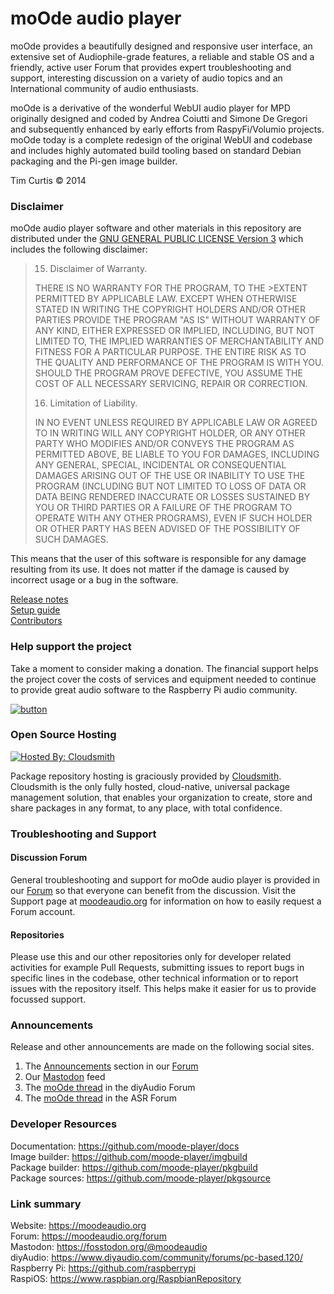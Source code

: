 # moOde audio player

moOde provides a beautifully designed and responsive user interface, an extensive set of Audiophile-grade features, a reliable and stable OS  and a friendly, active user Forum that provides expert troubleshooting and support, interesting discussion on a variety of audio topics and an International community of audio enthusiasts.

moOde is a derivative of the wonderful WebUI audio player for MPD originally designed and coded by Andrea Coiutti and Simone De Gregori and subsequently enhanced by early efforts from RaspyFi/Volumio projects. moOde today is a complete redesign of the original WebUI and codebase  and includes highly automated build tooling based on standard Debian packaging and the Pi-gen image builder.

Tim Curtis © 2014

### Disclaimer ###

moOde audio player software and other materials in this repository are distributed under the [GNU GENERAL PUBLIC LICENSE Version 3](https://raw.githubusercontent.com/moode-player/moode/master/LICENSE) which includes the following disclaimer:

>15. Disclaimer of Warranty.
>
>THERE IS NO WARRANTY FOR THE PROGRAM, TO THE >EXTENT PERMITTED BY
>APPLICABLE LAW.  EXCEPT WHEN OTHERWISE STATED IN WRITING THE COPYRIGHT
>HOLDERS AND/OR OTHER PARTIES PROVIDE THE PROGRAM "AS IS" WITHOUT WARRANTY
>OF ANY KIND, EITHER EXPRESSED OR IMPLIED, INCLUDING, BUT NOT LIMITED TO,
>THE IMPLIED WARRANTIES OF MERCHANTABILITY AND FITNESS FOR A PARTICULAR
>PURPOSE.  THE ENTIRE RISK AS TO THE QUALITY AND PERFORMANCE OF THE PROGRAM
>IS WITH YOU.  SHOULD THE PROGRAM PROVE DEFECTIVE, YOU ASSUME THE COST OF
>ALL NECESSARY SERVICING, REPAIR OR CORRECTION.
>
>16. Limitation of Liability.
>
>IN NO EVENT UNLESS REQUIRED BY APPLICABLE LAW OR AGREED TO IN WRITING
>WILL ANY COPYRIGHT HOLDER, OR ANY OTHER PARTY WHO MODIFIES AND/OR CONVEYS
>THE PROGRAM AS PERMITTED ABOVE, BE LIABLE TO YOU FOR DAMAGES, INCLUDING ANY
>GENERAL, SPECIAL, INCIDENTAL OR CONSEQUENTIAL DAMAGES ARISING OUT OF THE
>USE OR INABILITY TO USE THE PROGRAM (INCLUDING BUT NOT LIMITED TO LOSS OF
>DATA OR DATA BEING RENDERED INACCURATE OR LOSSES SUSTAINED BY YOU OR THIRD
>PARTIES OR A FAILURE OF THE PROGRAM TO OPERATE WITH ANY OTHER PROGRAMS),
>EVEN IF SUCH HOLDER OR OTHER PARTY HAS BEEN ADVISED OF THE POSSIBILITY OF
>SUCH DAMAGES.

This means that the user of this software is responsible for any damage resulting from its use.
It does not matter if the damage is caused by incorrect usage or a bug in the software.

[Release notes](./www/relnotes.txt)<br/>
[Setup guide](https://github.com/moode-player/docs/blob/main/setup_guide.md#setup-guide-)<br/>
[Contributors](./www/CONTRIBS.html)

### Help support the project

Take a moment to consider making a donation. The financial support helps the project cover the costs of services and equipment needed to continue to provide great audio software to the Raspberry Pi audio community.

[![button](https://www.paypalobjects.com/en_US/i/btn/btn_donateCC_LG.gif)](https://www.paypal.com/cgi-bin/webscr?cmd=_s-xclick&hosted_button_id=45YWLFLZ5V7P4)

### Open Source Hosting

[![Hosted By: Cloudsmith](https://img.shields.io/badge/OSS%20hosting%20by-cloudsmith-blue?logo=cloudsmith&style=for-the-badge)](https://cloudsmith.com)

Package repository hosting is graciously provided by  [Cloudsmith](https://cloudsmith.com).
Cloudsmith is the only fully hosted, cloud-native, universal package management solution, that
enables your organization to create, store and share packages in any format, to any place, with total
confidence.

### Troubleshooting and Support

#### Discussion Forum

General troubleshooting and support for moOde audio player is provided in our [Forum](https://moodeaudio.org/forum) so that everyone can benefit from the discussion. Visit the Support page at [moodeaudio.org](https://moodeaudio.org) for information on how to easily request a Forum account.

#### Repositories

Please use this and our other repositories only for developer related activities for example Pull Requests, submitting issues to report bugs in specific lines in the codebase, other technical information or to report issues with the repository itself. This helps make it easier for us to provide focussed support.

### Announcements

Release and other announcements are made on the following social sites.
1. The [Announcements](https://moodeaudio.org/forum/forumdisplay.php?fid=17) section in our [Forum](https://moodeaudio.org/forum)
2. Our [Mastodon](https://fosstodon.org/@moodeaudio) feed
3. The [moOde thread](https://www.diyaudio.com/community/threads/moode-audio-player-for-raspberry-pi.271811/) in the diyAudio Forum
4. The [moOde thread](https://www.audiosciencereview.com/forum/index.php?threads/moode-audio-player-for-raspberry-pi.52246/) in the ASR Forum

### Developer Resources

Documentation: https://github.com/moode-player/docs<br/>
Image builder: https://github.com/moode-player/imgbuild<br/>
Package builder: https://github.com/moode-player/pkgbuild<br/>
Package sources: https://github.com/moode-player/pkgsource<br/>

### Link summary

Website: https://moodeaudio.org<br/>
Forum: https://moodeaudio.org/forum<br>
Mastodon: https://fosstodon.org/@moodeaudio</br>
diyAudio: https://www.diyaudio.com/community/forums/pc-based.120/<br>
Raspberry Pi: https://github.com/raspberrypi<br/>
RaspiOS: https://www.raspbian.org/RaspbianRepository<br/>
